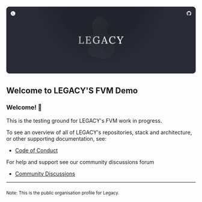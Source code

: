 ![Welcome to the Legacy Github](https://raw.githubusercontent.com/TheLegacyNetwork/.github/main/profile/legacy-github-splash.png)

## Welcome to LEGACY'S FVM Demo

### Welcome! 👋

This is the testing ground for LEGACY's FVM work in progress.

To see an overview of all of LEGACY's repositories, stack and architecture, or other supporting documentation, see:

- [Code of Conduct](https://github.com/TheLegacyNetwork/.github/blob/main/CODE_OF_CONDUCT.md)

For help and support see our community discussions forum
- [Community Discussions](https://github.com/TheLegacyNetwork/community/discussions)

---

<sub>Note: This is the public organisation profile for Legacy.</sub>
